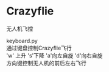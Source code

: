 # Crazyflie
无人机飞控

keyboard.py  
通过键盘控制Crazyflie飞行  
'w' 上升  's'下降  'a'向左自旋  'd'向右自旋  
方向键控制无人机的前后左右飞行  
